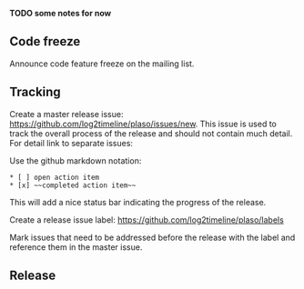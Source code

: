 **TODO some notes for now**

## Code freeze
Announce code feature freeze on the mailing list.

## Tracking
Create a master release issue: https://github.com/log2timeline/plaso/issues/new. This issue is used to track the overall process of the release and should not contain much detail. For detail link to separate issues:

Use the github markdown notation:
```
* [ ] open action item
* [x] ~~completed action item~~
```

This will add a nice status bar indicating the progress of the release.

Create a release issue label: https://github.com/log2timeline/plaso/labels

Mark issues that need to be addressed before the release with the label and reference them in the master issue.

## Release

